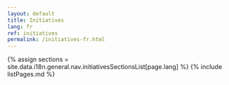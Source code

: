 ```yaml
---
layout: default
title: Initiatives
lang: fr
ref: initiatives
permalink: /initiatives-fr.html
---
```


{% assign sections = site.data.i18n.general.nav.initiativesSectionsList[page.lang] %}
{% include listPages.md %}
